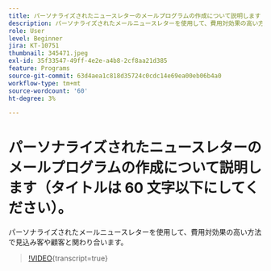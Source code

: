 ```yaml
---
title: パーソナライズされたニュースレターのメールプログラムの作成について説明します（タイトルは 60 文字以下にしてください）。
description: パーソナライズされたメールニュースレターを使用して、費用対効果の高い方法で見込み客や顧客と関わり合います。
role: User
level: Beginner
jira: KT-10751
thumbnail: 345471.jpeg
exl-id: 35f33547-49ff-4e2e-a4b8-2cf8aa21d385
feature: Programs
source-git-commit: 63d4aea1c818d35724c0cdc14e69ea00eb06b4a0
workflow-type: tm+mt
source-wordcount: '60'
ht-degree: 3%

---
```


# パーソナライズされたニュースレターのメールプログラムの作成について説明します（タイトルは 60 文字以下にしてください）。

パーソナライズされたメールニュースレターを使用して、費用対効果の高い方法で見込み客や顧客と関わり合います。

>[!VIDEO](https://video.tv.adobe.com/v/345471/?quality=12&learn=on){transcript=true}
